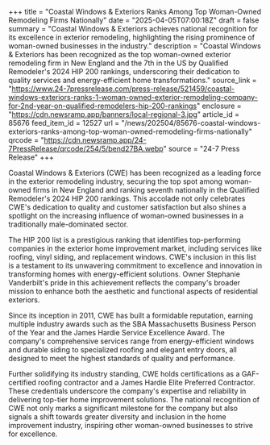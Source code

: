 +++
title = "Coastal Windows & Exteriors Ranks Among Top Woman-Owned Remodeling Firms Nationally"
date = "2025-04-05T07:00:18Z"
draft = false
summary = "Coastal Windows & Exteriors achieves national recognition for its excellence in exterior remodeling, highlighting the rising prominence of woman-owned businesses in the industry."
description = "Coastal Windows & Exteriors has been recognized as the top woman-owned exterior remodeling firm in New England and the 7th in the US by Qualified Remodeler's 2024 HIP 200 rankings, underscoring their dedication to quality services and energy-efficient home transformations."
source_link = "https://www.24-7pressrelease.com/press-release/521459/coastal-windows-exteriors-ranks-1-woman-owned-exterior-remodeling-company-for-2nd-year-on-qualified-remodelers-hip-200-rankings"
enclosure = "https://cdn.newsramp.app/banners/local-regional-3.jpg"
article_id = 85676
feed_item_id = 12527
url = "/news/202504/85676-coastal-windows-exteriors-ranks-among-top-woman-owned-remodeling-firms-nationally"
qrcode = "https://cdn.newsramp.app/24-7PressRelease/qrcode/254/5/bend27BA.webp"
source = "24-7 Press Release"
+++

<p>Coastal Windows & Exteriors (CWE) has been recognized as a leading force in the exterior remodeling industry, securing the top spot among woman-owned firms in New England and ranking seventh nationally in the Qualified Remodeler's 2024 HIP 200 rankings. This accolade not only celebrates CWE's dedication to quality and customer satisfaction but also shines a spotlight on the increasing influence of woman-owned businesses in a traditionally male-dominated sector.</p><p>The HIP 200 list is a prestigious ranking that identifies top-performing companies in the exterior home improvement market, including services like roofing, vinyl siding, and replacement windows. CWE's inclusion in this list is a testament to its unwavering commitment to excellence and innovation in transforming homes with energy-efficient solutions. Owner Stephanie Vanderbilt's pride in this achievement reflects the company's broader mission to enhance both the aesthetic and functional aspects of residential exteriors.</p><p>Since its inception in 2011, CWE has built a formidable reputation, earning multiple industry awards such as the SBA Massachusetts Business Person of the Year and the James Hardie Service Excellence Award. The company's comprehensive services range from energy-efficient windows and durable siding to specialized roofing and elegant entry doors, all designed to meet the highest standards of quality and performance.</p><p>Further solidifying its industry standing, CWE holds certifications as a GAF-certified roofing contractor and a James Hardie Elite Preferred Contractor. These credentials underscore the company's expertise and reliability in delivering top-tier home improvement solutions. The national recognition of CWE not only marks a significant milestone for the company but also signals a shift towards greater diversity and inclusion in the home improvement industry, inspiring other woman-owned businesses to strive for excellence.</p>